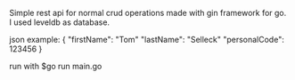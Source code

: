 Simple rest api for normal crud operations made with gin framework for go. I used leveldb as database.

json example:
{
  "firstName": "Tom"
  "lastName": "Selleck"
  "personalCode": 123456
}

run with $go run main.go

